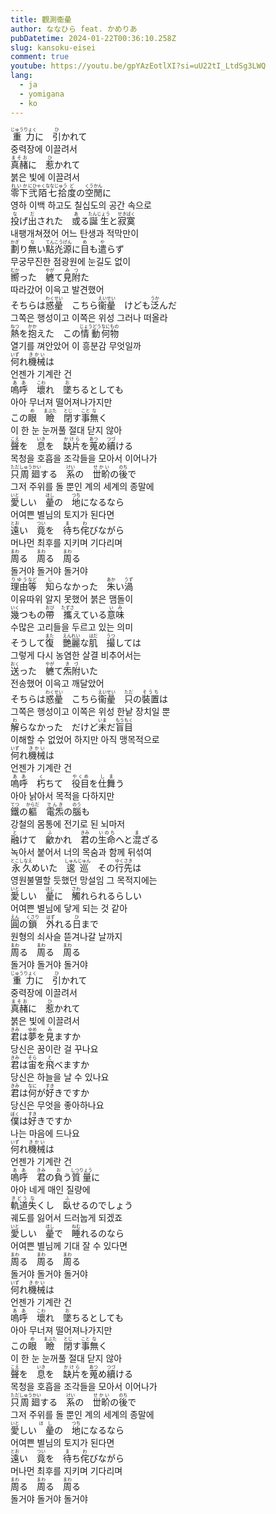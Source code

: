 ```yaml
---
title: 觀測衞曐
author: ななひら feat. かめりあ
pubDatetime: 2024-01-22T00:36:10.258Z
slug: kansoku-eisei
comment: true
youtube: https://youtu.be/gpYAzEotlXI?si=uU22tI_LtdSg3LWQ
lang:
  - ja
  - yomigana
  - ko
---
```


<div>
    <div class="lang-ja"><ruby>重力<rp>(</rp><rt>じゅうりょく</rt><rp>)</rp></ruby>に　<ruby>引<rp>(</rp><rt>ひ</rt><rp>)</rp></ruby>かれて</div>
    <div class="lang-ko">중력장에 이끌려서</div>
</div>
<div>
    <div class="lang-ja"><ruby>真赭<rp>(</rp><rt>まそお</rt><rp>)</rp></ruby>に　<ruby>惹<rp>(</rp><rt>ひ</rt><rp>)</rp></ruby>かれて</div>
    <div class="lang-ko">붉은 빛에 이끌려서</div>
</div>
<div>
    <div class="lang-ja"><ruby>零下<rp>(</rp><rt>れいか</rt><rp>)</rp></ruby><ruby>弐陌七拾<rp>(</rp><rt>にひゃくななじゅう</rt><rp>)</rp></ruby><ruby>度<rp>(</rp><rt>ど</rt><rp>)</rp></ruby>の<ruby>空閒<rp>(</rp><rt>くうかん</rt><rp>)</rp></ruby>に</div>
    <div class="lang-ko">영하 이백 하고도 칠십도의 공간 속으로</div>
</div>
<div>
    <div class="lang-ja"><ruby>投<rp>(</rp><rt>な</rt><rp>)</rp></ruby>げ<ruby>出<rp>(</rp><rt>だ</rt><rp>)</rp></ruby>された　<ruby>或<rp>(</rp><rt>あ</rt><rp>)</rp></ruby>る<ruby>誕生<rp>(</rp><rt>たんじょう</rt><rp>)</rp></ruby>と<ruby>寂寞<rp>(</rp><rt>せきばく</rt><rp>)</rp></ruby></div>
    <div class="lang-ko">내팽개쳐졌어 어느 탄생과 적막만이</div>
</div>
<div>
    <div class="lang-ja"><ruby>劃<rp>(</rp><rt>かぎ</rt><rp>)</rp></ruby>り<ruby>無<rp>(</rp><rt>な</rt><rp>)</rp></ruby>い<ruby>點灮源<rp>(</rp><rt>てんこうげん</rt><rp>)</rp></ruby>に<ruby>目<rp>(</rp><rt>め</rt><rp>)</rp></ruby>も<ruby>遣<rp>(</rp><rt>や</rt><rp>)</rp></ruby>らず</div>
    <div class="lang-ko">무궁무진한 점광원에 눈길도 없이</div>
</div>
<div>
    <div class="lang-ja"><ruby>嚮<rp>(</rp><rt>むか</rt><rp>)</rp></ruby>った　<ruby>軈<rp>(</rp><rt>やが</rt><rp>)</rp></ruby>て<ruby>見附<rp>(</rp><rt>みつ</rt><rp>)</rp></ruby>た</div>
    <div class="lang-ko">따라갔어 이윽고 발견했어</div>
</div>
<div>
    <div class="lang-ja">そちらは<ruby>惑曐<rp>(</rp><rt>わくせい</rt><rp>)</rp>　</ruby>こちら<ruby>衞曐<rp>(</rp><rt>えいせい</rt><rp>)</rp>　</ruby>けども<ruby>泛<rp>(</rp><rt>うか</rt><rp>)</rp></ruby>んだ</div>
    <div class="lang-ko">그쪽은 행성이고 이쪽은 위성 그러나 떠올라</div>
</div>
<div>
    <div class="lang-ja"><ruby>熱<rp>(</rp><rt>ねつ</rt><rp>)</rp></ruby>を<ruby>抱<rp>(</rp><rt>かか</rt><rp>)</rp></ruby>えた　この<ruby>情動<rp>(</rp><rt>じょうどう</rt><rp>)</rp></ruby><ruby>何<rp>(</rp><rt>なに</rt><rp>)</rp></ruby><ruby>物<rp>(</rp><rt>もの</rt><rp>)</rp></ruby></div>
    <div class="lang-ko">열기를 껴안았어 이 흥분감 무엇일까</div>
</div>
<div>
    <div class="lang-ja"><ruby>何<rp>(</rp><rt>いず</rt><rp>)</rp></ruby>れ<ruby>機械<rp>(</rp><rt>きかい</rt><rp>)</rp></ruby>は</div>
    <div class="lang-ko">언젠가 기계란 건</div>
</div>
<div>
    <div class="lang-ja"><ruby>嗚呼<rp>(</rp><rt>ああ</rt><rp>)</rp></ruby>　<ruby>壞<rp>(</rp><rt>こわ</rt><rp>)</rp></ruby>れ　<ruby>墜<rp>(</rp><rt>お</rt><rp>)</rp></ruby>ちるとしても</div>
    <div class="lang-ko">아아 무너져 떨어져나가지만</div>
</div>
<div>
    <div class="lang-ja">この<ruby>眼<rp>(</rp><rt>め</rt><rp>)</rp></ruby>　<ruby>瞼<rp>(</rp><rt>まぶた</rt><rp>)</rp></ruby>　<ruby>閉<rp>(</rp><rt>とじ</rt><rp>)</rp></ruby>す<ruby>事<rp>(</rp><rt>こと</rt><rp>)</rp></ruby><ruby>無<rp>(</rp><rt>な</rt><rp>)</rp></ruby>く</div>
    <div class="lang-ko">이 한 눈 눈꺼풀 절대 닫지 않아</div>
</div>
<div>
    <div class="lang-ja"><ruby>聲<rp>(</rp><rt>こえ</rt><rp>)</rp></ruby>を　<ruby>息<rp>(</rp><rt>いき</rt><rp>)</rp></ruby>を　<ruby>缺片<rp>(</rp><rt>かけら</rt><rp>)</rp></ruby>を<ruby>蒐<rp>(</rp><rt>あつ</rt><rp>)</rp></ruby>め<ruby>續<rp>(</rp><rt>つづ</rt><rp>)</rp></ruby>ける</div>
    <div class="lang-ko">목청을 호흡을 조각들을 모아서 이어나가</div>
</div>
<div>
    <div class="lang-ja"><ruby>只<rp>(</rp><rt>ただ</rt><rp>)</rp></ruby><ruby>周廻<rp>(</rp><rt>しゅうかい</rt><rp>)</rp></ruby>する　<ruby>系<rp>(</rp><rt>けい</rt><rp>)</rp></ruby>の　<ruby>丗畍<rp>(</rp><rt>せかい</rt><rp>)</rp></ruby>の<ruby>後<rp>(</rp><rt>のち</rt><rp>)</rp></ruby>で</div>
    <div class="lang-ko">그저 주위를 돌 뿐인 계의 세계의 종말에</div>
</div>
<div>
    <div class="lang-ja"><ruby>愛<rp>(</rp><rt>いと</rt><rp>)</rp></ruby>しい　<ruby>曐<rp>(</rp><rt>ほし</rt><rp>)</rp></ruby>の　<ruby>地<rp>(</rp><rt>つち</rt><rp>)</rp></ruby>になるなら</div>
    <div class="lang-ko">어여쁜 별님의 토지가 된다면</div>
</div>
<div>
    <div class="lang-ja"><ruby>遠<rp>(</rp><rt>とお</rt><rp>)</rp></ruby>い　<ruby>竟<rp>(</rp><rt>つい</rt><rp>)</rp></ruby>を　<ruby>待<rp>(</rp><rt>ま</rt><rp>)</rp></ruby>ち<ruby>侘<rp>(</rp><rt>わ</rt><rp>)</rp></ruby>びながら</div>
    <div class="lang-ko">머나먼 최후를 지키며 기다리며</div>
</div>
<div>
    <div class="lang-ja"><ruby>周<rp>(</rp><rt>まわ</rt><rp>)</rp></ruby>る　<ruby>周<rp>(</rp><rt>まわ</rt><rp>)</rp></ruby>る　<ruby>周<rp>(</rp><rt>まわ</rt><rp>)</rp></ruby>る</div>
    <div class="lang-ko">돌거야 돌거야 돌거야</div>
</div>
<div>
    <div class="lang-ja"><ruby>理由<rp>(</rp><rt>りゆう</rt><rp>)</rp></ruby><ruby>等<rp>(</rp><rt>など</rt><rp>)</rp></ruby>　<ruby>知<rp>(</rp><rt>し</rt><rp>)</rp></ruby>らなかった　<ruby>朱<rp>(</rp><rt>あか</rt><rp>)</rp></ruby>い<ruby>渦<rp>(</rp><rt>うず</rt><rp>)</rp></ruby></div>
    <div class="lang-ko">이유따위 알지 못했어 붉은 맴돌이</div>
</div>
<div>
    <div class="lang-ja"><ruby>幾<rp>(</rp><rt>いく</rt><rp>)</rp></ruby>つもの<ruby>帶<rp>(</rp><rt>おび</rt><rp>)</rp></ruby>　<ruby>攜<rp>(</rp><rt>たずさ</rt><rp>)</rp></ruby>えている<ruby>意味<rp>(</rp><rt>いみ</rt><rp>)</rp></ruby></div>
    <div class="lang-ko">수많은 고리들을 두르고 있는 의미</div>
</div>
<div>
    <div class="lang-ja">そうして<ruby>復<rp>(</rp><rt>また</rt><rp>)</rp></ruby>　<ruby>艷麗<rp>(</rp><rt>えんれい</rt><rp>)</rp></ruby>な<ruby>肌<rp>(</rp><rt>はだ</rt><rp>)</rp></ruby>　<ruby>撮<rp>(</rp><rt>うつ</rt><rp>)</rp></ruby>しては</div>
    <div class="lang-ko">그렇게 다시 농염한 살결 비추어서는</div>
</div>
<div>
    <div class="lang-ja"><ruby>送<rp>(</rp><rt>おく</rt><rp>)</rp></ruby>った　<ruby>軈<rp>(</rp><rt>やが</rt><rp>)</rp></ruby>て<ruby>炁附<rp>(</rp><rt>きづ</rt><rp>)</rp></ruby>いた</div>
    <div class="lang-ko">전송했어 이윽고 깨달았어</div>
</div>
<div>
    <div class="lang-ja">そちらは<ruby>惑曐<rp>(</rp><rt>わくせい</rt><rp>)</rp></ruby>　こちら<ruby>衞曐<rp>(</rp><rt>えいせい</rt><rp>)</rp></ruby>　<ruby>只<rp>(</rp><rt>ただ</rt><rp>)</rp></ruby>の<ruby>裝置<rp>(</rp><rt>そうち</rt><rp>)</rp></ruby>は</div>
    <div class="lang-ko">그쪽은 행성이고 이쪽은 위성 한낱 장치일 뿐</div>
</div>
<div>
    <div class="lang-ja"><ruby>解<rp>(</rp><rt>わ</rt><rp>)</rp></ruby>らなかった　だけど<ruby>未<rp>(</rp><rt>いま</rt><rp>)</rp></ruby>だ<ruby>盲目<rp>(</rp><rt>もうもく</rt><rp>)</rp></ruby></div>
    <div class="lang-ko">이해할 수 없었어 하지만 아직 맹목적으로</div>
</div>
<div>
    <div class="lang-ja"><ruby>何<rp>(</rp><rt>いず</rt><rp>)</rp></ruby>れ<ruby>機械<rp>(</rp><rt>きかい</rt><rp>)</rp></ruby>は</div>
    <div class="lang-ko">언젠가 기계란 건</div>
</div>
<div>
    <div class="lang-ja"><ruby>嗚呼<rp>(</rp><rt>ああ</rt><rp>)</rp></ruby>　<ruby>朽<rp>(</rp><rt>く</rt><rp>)</rp></ruby>ちて　<ruby>役目<rp>(</rp><rt>やくめ</rt><rp>)</rp></ruby>を<ruby>仕舞<rp>(</rp><rt>しま</rt><rp>)</rp></ruby>う</div>
    <div class="lang-ko">아아 낡아서 목적을 다하지만</div>
</div>
<div>
    <div class="lang-ja"><ruby>鐵<rp>(</rp><rt>てつ</rt><rp>)</rp></ruby>の<ruby>軀<rp>(</rp><rt>からだ</rt><rp>)</rp></ruby>　<ruby>電炁<rp>(</rp><rt>でんき</rt><rp>)</rp></ruby>の<ruby>腦<rp>(</rp><rt>のう</rt><rp>)</rp></ruby>も</div>
    <div class="lang-ko">강철의 몸통에 전기로 된 뇌마저</div>
</div>
<div>
    <div class="lang-ja"><ruby>融<rp>(</rp><rt>と</rt><rp>)</rp></ruby>けて　<ruby>龡<rp>(</rp><rt>ふ</rt><rp>)</rp></ruby>かれ　<ruby>君<rp>(</rp><rt>きみ</rt><rp>)</rp></ruby>の<ruby>生命<rp>(</rp><rt>いのち</rt><rp>)</rp></ruby>へと<ruby>混<rp>(</rp><rt>ま</rt><rp>)</rp></ruby>ざる</div>
    <div class="lang-ko">녹아서 붙어서 너의 목숨과 함께 뒤섞여</div>
</div>
<div>
    <div class="lang-ja"><ruby>永久<rp>(</rp><rt>とこしなえ</rt><rp>)</rp></ruby>めいた　<ruby>逡巡<rp>(</rp><rt>しゅんじゅん</rt><rp>)</rp></ruby>　その<ruby>行先<rp>(</rp><rt>ゆくさき</rt><rp>)</rp></ruby>は</div>
    <div class="lang-ko">영원불멸할 듯했던 망설임 그 목적지에는</div>
</div>
<div>
    <div class="lang-ja"><ruby>愛<rp>(</rp><rt>いと</rt><rp>)</rp></ruby>しい　<ruby>曐<rp>(</rp><rt>ほし</rt><rp>)</rp></ruby>に　<ruby>觸<rp>(</rp><rt>さわ</rt><rp>)</rp></ruby>れられるらしい</div>
    <div class="lang-ko">어여쁜 별님에 닿게 되는 것 같아</div>
</div>
<div>
    <div class="lang-ja"><ruby>圓<rp>(</rp><rt>えん</rt><rp>)</rp></ruby>の<ruby>鎖<rp>(</rp><rt>くさり</rt><rp>)</rp></ruby>　<ruby>外<rp>(</rp><rt>はず</rt><rp>)</rp></ruby>れる<ruby>日<rp>(</rp><rt>ひ</rt><rp>)</rp></ruby>まで</div>
    <div class="lang-ko"></div>
    원형의 쇠사슬 뜯겨나갈 날까지
</div>
<div>
    <div class="lang-ja"><ruby>周<rp>(</rp><rt>まわ</rt><rp>)</rp></ruby>る　<ruby>周<rp>(</rp><rt>まわ</rt><rp>)</rp></ruby>る　<ruby>周<rp>(</rp><rt>まわ</rt><rp>)</rp></ruby>る</div>
    <div class="lang-ko">돌거야 돌거야 돌거야</div>
</div>
<div>
    <div class="lang-ja"><ruby>重力<rp>(</rp><rt>じゅうりょく</rt><rp>)</rp></ruby>に　<ruby>引<rp>(</rp><rt>ひ</rt><rp>)</rp></ruby>かれて</div>
    <div class="lang-ko">중력장에 이끌려서</div>
</div>
<div>
    <div class="lang-ja"><ruby>真赭<rp>(</rp><rt>まそお</rt><rp>)</rp></ruby>に　<ruby>惹<rp>(</rp><rt>ひ</rt><rp>)</rp></ruby>かれて</div>
    <div class="lang-ko">붉은 빛에 이끌려서</div>
</div>
<div>
    <div class="lang-ja"><ruby>君<rp>(</rp><rt>きみ</rt><rp>)</rp></ruby>は<ruby>夢<rp>(</rp><rt>ゆめ</rt><rp>)</rp></ruby>を<ruby>見<rp>(</rp><rt>み</rt><rp>)</rp></ruby>ますか</div>
    <div class="lang-ko">당신은 꿈이란 걸 꾸나요</div>
</div>
<div>
    <div class="lang-ja"><ruby>君<rp>(</rp><rt>きみ</rt><rp>)</rp></ruby>は<ruby>宙<rp>(</rp><rt>そら</rt><rp>)</rp></ruby>を<ruby>飛<rp>(</rp><rt>と</rt><rp>)</rp></ruby>べますか</div>
    <div class="lang-ko">당신은 하늘을 날 수 있나요</div>
</div>
<div>
    <div class="lang-ja"><ruby>君<rp>(</rp><rt>きみ</rt><rp>)</rp></ruby>は<ruby>何<rp>(</rp><rt>なに</rt><rp>)</rp></ruby>が<ruby>好<rp>(</rp><rt>すき</rt><rp>)</rp></ruby>きですか</div>
    <div class="lang-ko">당신은 무엇을 좋아하나요</div>
</div>
<div>
    <div class="lang-ja"><ruby>僕<rp>(</rp><rt>ぼく</rt><rp>)</rp></ruby>は<ruby>好<rp>(</rp><rt>すき</rt><rp>)</rp></ruby>きですか</div>
    <div class="lang-ko">나는 마음에 드나요</div>
</div>
<div>
    <div class="lang-ja"><ruby>何<rp>(</rp><rt>いず</rt><rp>)</rp></ruby>れ<ruby>機械<rp>(</rp><rt>きかい</rt><rp>)</rp></ruby>は</div>
    <div class="lang-ko">언젠가 기계란 건</div>
</div>
<div>
    <div class="lang-ja"><ruby>嗚呼<rp>(</rp><rt>ああ</rt><rp>)</rp></ruby>　<ruby>君<rp>(</rp><rt>きみ</rt><rp>)</rp></ruby>の<ruby>負<rp>(</rp><rt>お</rt><rp>)</rp></ruby>う<ruby>質量<rp>(</rp><rt>しつりょう</rt><rp>)</rp></ruby>に</div>
    <div class="lang-ko">아아 네게 매인 질량에</div>
</div>
<div>
    <div class="lang-ja"><ruby>軌道<rp>(</rp><rt>きどう</rt><rp>)</rp></ruby><ruby>失<rp>(</rp><rt>な</rt><rp>)</rp></ruby>くし　<ruby>臥<rp>(</rp><rt>ふ</rt><rp>)</rp></ruby>せるのでしょう</div>
    <div class="lang-ko">궤도를 잃어서 드러눕게 되겠죠</div>
</div>
<div>
    <div class="lang-ja"><ruby>愛<rp>(</rp><rt>いと</rt><rp>)</rp></ruby>しい　<ruby>曐<rp>(</rp><rt>ほし</rt><rp>)</rp></ruby>で　<ruby>睡<rp>(</rp><rt>ねむ</rt><rp>)</rp></ruby>れるのなら</div>
    <div class="lang-ko">어여쁜 별님께 기대 잘 수 있다면</div>
</div>
<div>
    <div class="lang-ja"><ruby>周<rp>(</rp><rt>まわ</rt><rp>)</rp></ruby>る　<ruby>周<rp>(</rp><rt>まわ</rt><rp>)</rp></ruby>る　<ruby>周<rp>(</rp><rt>まわ</rt><rp>)</rp></ruby>る</div>
    <div class="lang-ko">돌거야 돌거야 돌거야</div>
</div>
<div>
    <div class="lang-ja"><ruby>何<rp>(</rp><rt>いず</rt><rp>)</rp></ruby>れ<ruby>機械<rp>(</rp><rt>きかい</rt><rp>)</rp></ruby>は</div>
    <div class="lang-ko">언젠가 기계란 건</div>
</div>
<div>
    <div class="lang-ja"><ruby>嗚呼<rp>(</rp><rt>ああ</rt><rp>)</rp></ruby>　<ruby>壞<rp>(</rp><rt>こわ</rt><rp>)</rp></ruby>れ　<ruby>墜<rp>(</rp><rt>お</rt><rp>)</rp></ruby>ちるとしても</div>
    <div class="lang-ko">아아 무너져 떨어져나가지만</div>
</div>
<div>
    <div class="lang-ja">この<ruby>眼<rp>(</rp><rt>め</rt><rp>)</rp></ruby>　<ruby>瞼<rp>(</rp><rt>まぶた</rt><rp>)</rp></ruby>　<ruby>閉<rp>(</rp><rt>とじ</rt><rp>)</rp></ruby>す<ruby>事<rp>(</rp><rt>こと</rt><rp>)</rp></ruby><ruby>無<rp>(</rp><rt>な</rt><rp>)</rp></ruby>く</div>
    <div class="lang-ko">이 한 눈 눈꺼풀 절대 닫지 않아</div>
</div>
<div>
    <div class="lang-ja"><ruby>聲<rp>(</rp><rt>こえ</rt><rp>)</rp></ruby>を　<ruby>息<rp>(</rp><rt>いき</rt><rp>)</rp></ruby>を　<ruby>缺片<rp>(</rp><rt>かけら</rt><rp>)</rp></ruby>を<ruby>蒐<rp>(</rp><rt>あつ</rt><rp>)</rp></ruby>め<ruby>續<rp>(</rp><rt>つづ</rt><rp>)</rp></ruby>ける</div>
    <div class="lang-ko">목청을 호흡을 조각들을 모아서 이어나가</div>
</div>
<div>
    <div class="lang-ja"><ruby>只<rp>(</rp><rt>ただ</rt><rp>)</rp></ruby><ruby>周廻<rp>(</rp><rt>しゅうかい</rt><rp>)</rp></ruby>する　<ruby>系<rp>(</rp><rt>けい</rt><rp>)</rp></ruby>の　<ruby>丗畍<rp>(</rp><rt>せかい</rt><rp>)</rp></ruby>の<ruby>後<rp>(</rp><rt>のち</rt><rp>)</rp></ruby>で</div>
    <div class="lang-ko">그저 주위를 돌 뿐인 계의 세계의 종말에</div>
</div>
<div>
    <div class="lang-ja"><ruby>愛<rp>(</rp><rt>いと</rt><rp>)</rp></ruby>しい<ruby>　曐<rp>(</rp><rt>ほし</rt><rp>)</rp></ruby>の　<ruby>地<rp>(</rp><rt>つち</rt><rp>)</rp></ruby>になるなら</div>
    <div class="lang-ko">어여쁜 별님의 토지가 된다면</div>
</div>
<div>
    <div class="lang-ja"><ruby>遠<rp>(</rp><rt>とお</rt><rp>)</rp></ruby>い　<ruby>竟<rp>(</rp><rt>つい</rt><rp>)</rp></ruby>を　<ruby>待<rp>(</rp><rt>ま</rt><rp>)</rp></ruby>ち<ruby>侘<rp>(</rp><rt>わ</rt><rp>)</rp></ruby>びながら</div>
    <div class="lang-ko">머나먼 최후를 지키며 기다리며</div>
</div>
<div>
    <div class="lang-ja"><ruby>周<rp>(</rp><rt>まわ</rt><rp>)</rp></ruby>る　<ruby>周<rp>(</rp><rt>まわ</rt><rp>)</rp></ruby>る　<ruby>周<rp>(</rp><rt>まわ</rt><rp>)</rp></ruby>る</div>
    <div class="lang-ko">돌거야 돌거야 돌거야</div>
</div>
